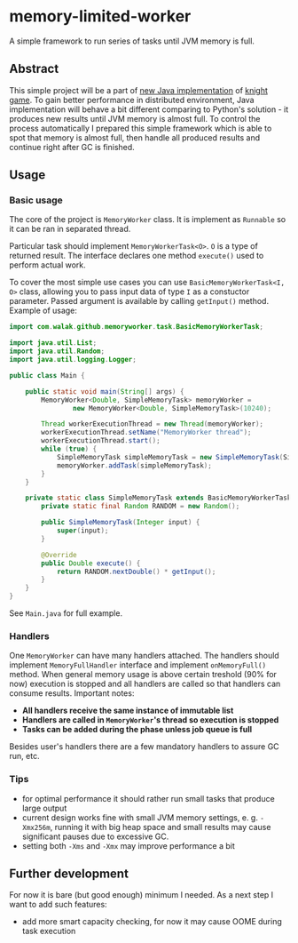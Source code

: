 # memory-limited-worker
A simple framework to run series of tasks until JVM memory is full.

## Abstract
This simple project will be a part of [new Java implementation](https://github.com/walak/knight-java)
of [knight game](https://github.com/walak/knight). To gain better performance in distributed environment,
Java implementation will behave a bit different comparing to Python's solution - it produces new results until
JVM memory is almost full. To control the process automatically I prepared this simple framework which is able
to spot that memory is almost full, then handle all produced results and continue right after GC is finished.

## Usage


### Basic usage
The core of the project is `MemoryWorker` class. It is implement as `Runnable` so it can be ran in
separated thread.

Particular task should implement `MemoryWorkerTask<O>`. `O` is a type of returned result. The interface
declares one method `execute()` used to perform actual work.

To cover the most simple use cases you can use `BasicMemoryWorkerTask<I, O>` class,
allowing you to pass input data of type `I` as a constuctor parameter. Passed argument is available by
calling `getInput()` method. Example of usage:
```java
import com.walak.github.memoryworker.task.BasicMemoryWorkerTask;

import java.util.List;
import java.util.Random;
import java.util.logging.Logger;

public class Main {

    public static void main(String[] args) {
        MemoryWorker<Double, SimpleMemoryTask> memoryWorker =
                new MemoryWorker<Double, SimpleMemoryTask>(10240);

        Thread workerExecutionThread = new Thread(memoryWorker);
        workerExecutionThread.setName("MemoryWorker thread");
        workerExecutionThread.start();
        while (true) {
            SimpleMemoryTask simpleMemoryTask = new SimpleMemoryTask(SimpleMemoryTask.RANDOM.nextInt());
            memoryWorker.addTask(simpleMemoryTask);
        }
    }

    private static class SimpleMemoryTask extends BasicMemoryWorkerTask<Integer, Double> {
        private static final Random RANDOM = new Random();

        public SimpleMemoryTask(Integer input) {
            super(input);
        }

        @Override
        public Double execute() {
            return RANDOM.nextDouble() * getInput();
        }
    }
}
```
See `Main.java` for full example.

### Handlers
One `MemoryWorker` can have many handlers attached. The handlers should implement
`MemoryFullHandler` interface and implement `onMemoryFull()` method.
When general memory usage is above certain treshold (90% for now)
execution is stopped and all handlers are called so that handlers can consume
results.
Important notes:
* **All handlers receive the same instance of immutable list**
* **Handlers are called in `MemoryWorker`'s thread so execution is stopped**
* **Tasks can be added during the phase unless job queue is full**

Besides user's handlers there are a few mandatory handlers to assure GC run, etc.

### Tips

* for optimal performance it should rather run small tasks that produce large output
* current design works fine with small JVM memory settings, e. g. `-Xmx256m`, running it
with big heap space and small results may cause significant pauses due to excessive GC.
* setting both `-Xms` and `-Xmx` may improve performance a bit

## Further development

For now it is bare (but good enough) minimum I needed. As a next step I want to add such features:
* add more smart capacity checking, for now it may cause OOME during task execution
